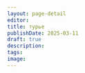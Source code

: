 ```yaml
---
layout: page-detail
editor: 
title: турье
publishDate: 2025-03-11
draft: true
description: 
tags: 
image:
---
```

